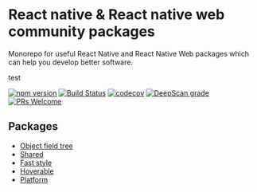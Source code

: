 # React native & React native web community packages

Monorepo for useful React Native and React Native Web packages which can help you develop better software.

test

[![npm version](https://badge.fury.io/js/%40rnw-community%2Ffast-style.svg)](https://badge.fury.io/js/%40rnw-community%2Ffast-style)
[![Build Status](https://travis-ci.org/rnw-community/rnw-community.svg?branch=master)](https://travis-ci.org/rnw-community/rnw-community)
[![codecov](https://codecov.io/gh/rnw-community/rnw-community/branch/master/graph/badge.svg)](https://codecov.io/gh/rnw-community/rnw-community)
[![DeepScan grade](https://deepscan.io/api/teams/11119/projects/14033/branches/251011/badge/grade.svg)](https://deepscan.io/dashboard#view=project&tid=11119&pid=14033&bid=251011)
[![PRs Welcome](https://img.shields.io/badge/PRs-welcome-brightgreen.svg?style=flat-square)](http://makeapullrequest.com)

## Packages
- [Object field tree](https://github.com/rnw-community/rnw-community/tree/master/packages/object-field-tree)
- [Shared](https://github.com/rnw-community/rnw-community/tree/master/packages/shared)
- [Fast style](https://github.com/rnw-community/rnw-community/tree/master/packages/fast-style)
- [Hoverable](https://github.com/rnw-community/rnw-community/tree/master/packages/hoverable)
- [Platform](https://github.com/rnw-community/rnw-community/tree/master/packages/platform)
